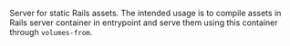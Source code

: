 Server for static Rails assets. The intended usage is to compile
assets in Rails server container in entrypoint and serve them using
this container through `volumes-from`.

